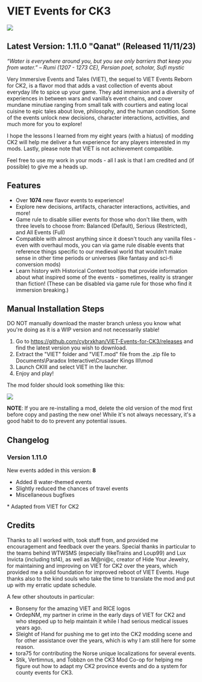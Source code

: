 # VIET Events for CK3

<img src="https://i.imgur.com/qyhwEls.jpg">

## Latest Version: 1.11.0 "Qanat" (Released 11/11/23)

_“Water is everywhere around you, but you see only barriers that keep you from water.”_
_– Rumi (1207 - 1273 CE), Persian poet, scholar, Sufi mystic_

Very Immersive Events and Tales (VIET), the sequel to VIET Events Reborn for CK2, is a flavor mod that adds a vast collection of events about everyday life to spice up your game. They add immersion and a diversity of experiences in between wars and vanilla’s event chains, and cover mundane minutiae ranging from small talk with courtiers and eating local cuisine to epic tales about love, philosophy, and the human condition. Some of the events unlock new decisions, character interactions, activities, and much more for you to explore!

I hope the lessons I learned from my eight years (with a hiatus) of modding CK2 will help me deliver a fun experience for any players interested in my mods. Lastly, please note that VIET is not achievement compatible.

Feel free to use my work in your mods - all I ask is that I am credited and (if possible) to give me a heads up.

## Features

- Over **1074** new flavor events to experience!
- Explore new decisions, artifacts, character interactions, activities, and more!
- Game rule to disable sillier events for those who don't like them, with three levels to choose from: Balanced (Default), Serious (Restricted), and All Events (Full)
- Compatible with almost anything since it doesn't touch any vanilla files - even with overhaul mods, you can via game rule disable events that reference things specific to our medieval world that wouldn’t make sense in other time periods or universes (like fantasy and sci-fi conversion mods)
- Learn history with Historical Context tooltips that provide information about what inspired some of the events - sometimes, reality is stranger than fiction! (These can be disabled via game rule for those who find it immersion breaking.)


## Manual Installation Steps

DO NOT manually download the master branch unless you know what you're doing as it is a WIP version and not necessarily stable!

1. Go to https://github.com/cybrxkhan/VIET-Events-for-CK3/releases and find the latest version you wish to download.
2. Extract the "VIET" folder and "VIET.mod" file from the .zip file to Documents\Paradox Interactive\Crusader Kings III\mod
3. Launch CKIII and select VIET in the launcher.
4. Enjoy and play!

The mod folder should look something like this:

<img src="https://i.imgur.com/JEGUadr.jpg">

**NOTE**: If you are re-installing a mod, delete the old version of the mod first before copy and pasting the new one! While it's not always necessary, it's a good habit to do to prevent any potential issues.

## Changelog

### Version 1.11.0

New events added in this version: **8**

- Added 8 water-themed events
- Slightly reduced the chances of travel events
- Miscellaneous bugfixes

\* Adapted from VIET for CK2

## Credits

Thanks to all I worked with, took stuff from, and provided me encouragement and feedback over the years. Special thanks in particular to the teams behind WTWSMS (especially IlikeTrains and Loup99) and Lux Invicta (including tsf4), as well as M@ni@c, creator of Hide Your Jewelry, for maintaining and improving on VIET for CK2 over the years, which provided me a solid foundation for improved reboot of VIET Events. Huge thanks also to the kind souls who take the time to translate the mod and put up with my erratic update schedule.

A few other shoutouts in particular:

- Bonseny for the amazing VIET and RICE logos
- OrdepNM, my partner in crime in the early days of VIET for CK2 and who stepped up to help maintain it while I had serious medical issues years ago.
- Sleight of Hand for pushing me to get into the CK2 modding scene and for other assistance over the years, which is why I am still here for some reason.
- tora75 for contributing the Norse unique localizations for several events.
- Stik, Vertimnus, and Tobbzn on the CK3 Mod Co-op for helping me figure out how to adapt my CK2 province events and do a system for county events for CK3.
